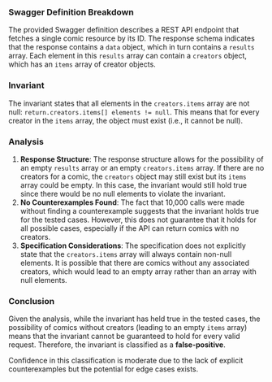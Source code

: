 ### Swagger Definition Breakdown
The provided Swagger definition describes a REST API endpoint that fetches a single comic resource by its ID. The response schema indicates that the response contains a `data` object, which in turn contains a `results` array. Each element in this `results` array can contain a `creators` object, which has an `items` array of creator objects.

### Invariant
The invariant states that all elements in the `creators.items` array are not null: `return.creators.items[] elements != null`. This means that for every creator in the `items` array, the object must exist (i.e., it cannot be null).

### Analysis
1. **Response Structure**: The response structure allows for the possibility of an empty `results` array or an empty `creators.items` array. If there are no creators for a comic, the `creators` object may still exist but its `items` array could be empty. In this case, the invariant would still hold true since there would be no null elements to violate the invariant.
2. **No Counterexamples Found**: The fact that 10,000 calls were made without finding a counterexample suggests that the invariant holds true for the tested cases. However, this does not guarantee that it holds for all possible cases, especially if the API can return comics with no creators.
3. **Specification Considerations**: The specification does not explicitly state that the `creators.items` array will always contain non-null elements. It is possible that there are comics without any associated creators, which would lead to an empty array rather than an array with null elements.

### Conclusion
Given the analysis, while the invariant has held true in the tested cases, the possibility of comics without creators (leading to an empty `items` array) means that the invariant cannot be guaranteed to hold for every valid request. Therefore, the invariant is classified as a **false-positive**. 

Confidence in this classification is moderate due to the lack of explicit counterexamples but the potential for edge cases exists.
